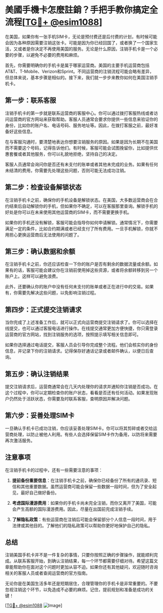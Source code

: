 # 美國手機卡怎麼註銷？手把手教你搞定全流程[[TG💪+ @esim1088](https://t.me/s/esim1088)]

在美国，如果你有一张手机SIM卡，无论是预付费还是后付费的计划，有时候可能会因为各种原因需要注销这张卡。可能是因为你已经回国了，或者换了一个国家生活，又或者是你决定不再使用美国的服务。无论是什么原因，注销手机卡是一个必要的步骤，以避免不必要的费用和麻烦。

首先，你需要明确你的手机卡是属于哪家运营商。美国的主要手机运营商包括AT&T、T-Mobile、Verizon和Sprint。不同运营商的注销流程可能会略有差异，但总体来说，基本步骤是相似的。接下来，我们就一步步来教你如何在美国注销手机卡。

## 第一步：联系客服

注销手机卡的第一步就是联系运营商的客服中心。你可以通过拨打客服热线或者访问运营商的官方网站来获取帮助。客服人员通常会要求你提供一些信息来验证你的身份，比如你的账户名、电话号码、服务地址等。因此，在拨打客服之前，最好准备好这些信息。

在与客服沟通时，要清楚地表达你想要注销服务的原因。如果是因为长期不在美国而不需要这个号码，记得告诉他们。有时候，客服可能会试图挽留你，比如提供优惠套餐或者其他服务，你可以礼貌地拒绝，坚持自己的决定。

客服人员通常会询问你是否还有未支付的账单或者其他未完成的业务。如果有任何未结清的费用，你需要先处理这些问题，否则可能无法成功注销。

## 第二步：检查设备解锁状态

在注销手机卡之前，确保你的手机设备是解锁状态。在美国，大多数运营商会在合约结束后自动解锁你的手机，但如果你不确定，可以在客服那里查询。解锁手机的好处是你可以在未来使用其他运营商的SIM卡，而不需要更换手机。

如果你的手机还没有解锁，客服可能会指导你如何申请解锁。通常情况下，你需要满足一定的条件，比如合约期满或者已经支付了所有费用。一旦手机解锁，你就不用担心更换运营商后无法使用的问题了。

## 第三步：确认数据和余额

在注销手机卡之前，你还应该检查一下你的账户是否有剩余的数据流量或余额。如果有的话，客服可能会建议你在注销前使用掉这些资源，或者将余额转移到另一个账户上。这样可以避免浪费。

此外，还要确认你的账户中没有任何未支付的账单或者正在进行中的交易。如果有，你需要先解决这些问题，以免影响注销过程。

## 第四步：正式提交注销请求

当你完成了上述准备工作后，就可以正式向运营商提交注销请求了。你可以选择在线提交，也可以通过客服电话进行操作。在线提交通常更加方便快捷，你只需登录运营商的官方网站，找到注销服务的选项，按照提示填写相关信息即可。

如果你选择通过电话提交，客服人员会引导你完成整个流程。他们会核实你的身份信息，并记录下你的注销请求。记得保存好通话记录或者邮件确认，以便日后查询。

## 第五步：确认注销结果

提交注销请求后，运营商通常会在几天内处理你的请求并通知你注销是否成功。在这个过程中，你可以定期检查你的账户状态，看看是否还有任何活动。如果发现账户仍然处于活跃状态，你需要及时联系客服，查明原因并解决问题。

## 第六步：妥善处理SIM卡

一旦确认手机卡已成功注销，你应该妥善处理SIM卡。你可以将其剪碎或者交给运营商处理，以防止被他人利用。有些人会选择保留SIM卡作为备用，以防将来需要再次激活服务。

## 注意事项

在注销手机卡的过程中，还有一些需要注意的事项：

1. **提前备份重要信息**：在注销手机卡之前，确保你已经备份了所有的通讯录、短信和其他重要数据。虽然运营商可能会保留一些数据一段时间，但为了安全起见，最好自己做好备份。

2. **考虑国际漫游费用**：如果你的手机卡尚未完全注销，而你又离开了美国，可能会产生高额的国际漫游费用。因此，尽量在出国前完成注销手续。

3. **了解隐私政策**：有些运营商在注销后可能会保留部分个人信息一段时间，用于法律或其他目的。了解他们的隐私政策可以帮助你更好地保护自己的隐私。

## 总结

注销美国手机卡并不是一件复杂的事情，只要你按照正确的步骤操作，就能顺利完成。从联系客服开始，到确认注销结果，每一个环节都需要仔细对待。希望这篇文章能帮助你在面对这个问题时更加从容不迫。如果你还有其他疑问，欢迎随时咨询相关的客服人员或者查阅运营商的官方指南。

无论你是在美国生活多年还是短期居住，合理管理你的手机卡是非常重要的。不要忽视注销这个环节，以免造成不必要的麻烦。记住，提前规划和准备是成功的关键！

[[TG💪+ @esim1088](https://t.me/s/esim1088) ![Image](https://i.postimg.cc/4NQfJmqS/Snipaste-2025-05-13-00-14-12.png)]